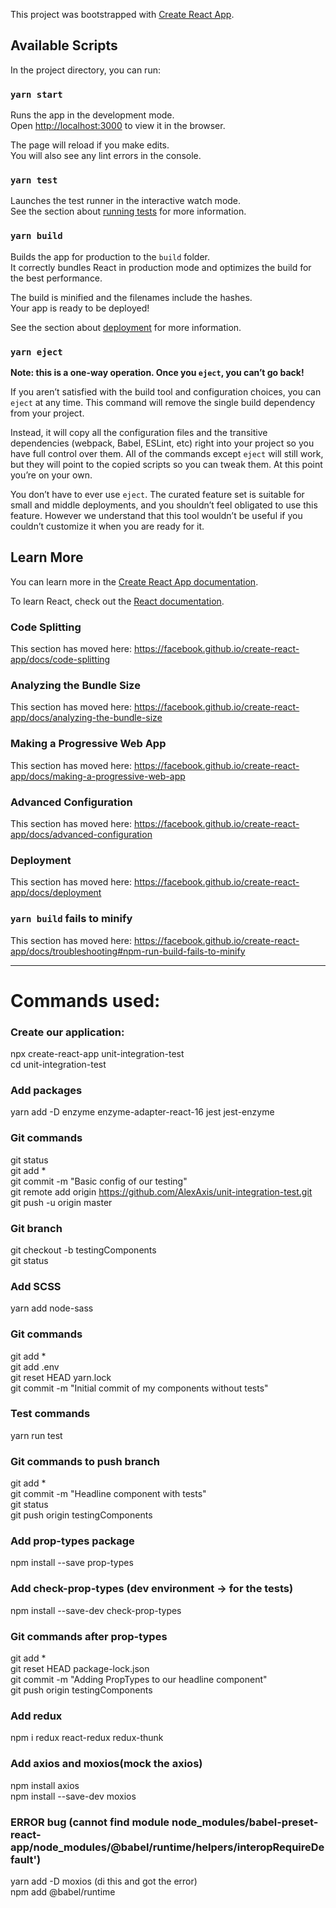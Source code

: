 This project was bootstrapped with [Create React App](https://github.com/facebook/create-react-app).

## Available Scripts

In the project directory, you can run:

### `yarn start`

Runs the app in the development mode.<br />
Open [http://localhost:3000](http://localhost:3000) to view it in the browser.

The page will reload if you make edits.<br />
You will also see any lint errors in the console.

### `yarn test`

Launches the test runner in the interactive watch mode.<br />
See the section about [running tests](https://facebook.github.io/create-react-app/docs/running-tests) for more information.

### `yarn build`

Builds the app for production to the `build` folder.<br />
It correctly bundles React in production mode and optimizes the build for the best performance.

The build is minified and the filenames include the hashes.<br />
Your app is ready to be deployed!

See the section about [deployment](https://facebook.github.io/create-react-app/docs/deployment) for more information.

### `yarn eject`

**Note: this is a one-way operation. Once you `eject`, you can’t go back!**

If you aren’t satisfied with the build tool and configuration choices, you can `eject` at any time. This command will remove the single build dependency from your project.

Instead, it will copy all the configuration files and the transitive dependencies (webpack, Babel, ESLint, etc) right into your project so you have full control over them. All of the commands except `eject` will still work, but they will point to the copied scripts so you can tweak them. At this point you’re on your own.

You don’t have to ever use `eject`. The curated feature set is suitable for small and middle deployments, and you shouldn’t feel obligated to use this feature. However we understand that this tool wouldn’t be useful if you couldn’t customize it when you are ready for it.

## Learn More

You can learn more in the [Create React App documentation](https://facebook.github.io/create-react-app/docs/getting-started).

To learn React, check out the [React documentation](https://reactjs.org/).

### Code Splitting

This section has moved here: https://facebook.github.io/create-react-app/docs/code-splitting

### Analyzing the Bundle Size

This section has moved here: https://facebook.github.io/create-react-app/docs/analyzing-the-bundle-size

### Making a Progressive Web App

This section has moved here: https://facebook.github.io/create-react-app/docs/making-a-progressive-web-app

### Advanced Configuration

This section has moved here: https://facebook.github.io/create-react-app/docs/advanced-configuration

### Deployment

This section has moved here: https://facebook.github.io/create-react-app/docs/deployment

### `yarn build` fails to minify

This section has moved here: https://facebook.github.io/create-react-app/docs/troubleshooting#npm-run-build-fails-to-minify


----------------------------------

# Commands used:

### Create our application:
npx create-react-app unit-integration-test<br />
cd unit-integration-test

### Add packages
yarn add -D enzyme enzyme-adapter-react-16 jest jest-enzyme

### Git commands
git status<br />
git add *<br />
git commit -m "Basic config of our testing"<br />
git remote add origin https://github.com/AlexAxis/unit-integration-test.git<br />
git push -u origin master   

### Git branch
git checkout -b testingComponents<br />
git status

### Add SCSS
yarn add node-sass

### Git commands
git add *<br />
git add .env<br />
git reset HEAD yarn.lock<br />
git commit -m "Initial commit of my components without tests"

### Test commands
yarn run test<br />

### Git commands to push branch
git add *<br />
git commit -m "Headline component with tests"<br />
git status<br />
git push origin testingComponents

### Add prop-types package
npm install --save prop-types

### Add check-prop-types (dev environment -> for the tests)
npm install --save-dev check-prop-types

### Git commands after prop-types
git add *<br />
git reset HEAD package-lock.json<br />
git commit -m "Adding PropTypes to our headline component"<br />
git push origin testingComponents

### Add redux
npm i redux react-redux redux-thunk

### Add axios and moxios(mock the axios)
npm install axios<br />
npm install --save-dev moxios

### ERROR bug (cannot find module node_modules/babel-preset-react-app/node_modules/@babel/runtime/helpers/interopRequireDefault')
yarn add -D moxios (di this and got the error)<br />
npm add @babel/runtime